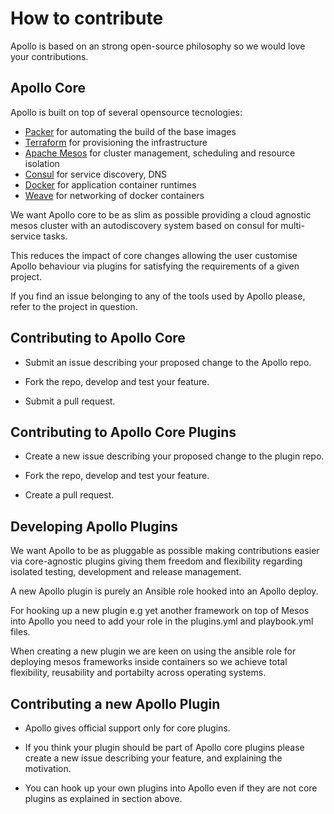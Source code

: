 How to contribute
=================

Apollo is based on an strong open-source philosophy so we would love your contributions.

## Apollo Core

Apollo is built on top of several opensource tecnologies:

* [Packer](https://packer.io) for automating the build of the base images
* [Terraform](https://www.terraform.io/) for provisioning the infrastructure
* [Apache Mesos](http://mesos.apache.org/) for cluster management, scheduling and resource isolation
* [Consul](http://consul.io) for service discovery, DNS
* [Docker](http://docker.io) for application container runtimes
* [Weave](https://github.com/zettio/weave) for networking of docker containers

We want Apollo core to be as slim as possible providing a cloud agnostic mesos cluster with an autodiscovery system based on consul for multi-service tasks.

This reduces the impact of core changes allowing the user customise Apollo behaviour via plugins for satisfying the requirements of a given project.

If you find an issue belonging to any of the tools used by Apollo please, refer to the project in question.

## Contributing to Apollo Core

* Submit an issue describing your proposed change to the Apollo repo.

* Fork the repo, develop and test your feature.

* Submit a pull request.

## Contributing to Apollo Core Plugins

* Create a new issue describing your proposed change to the plugin repo.

* Fork the repo, develop and test your feature.

* Create a pull request.

## Developing Apollo Plugins

We want Apollo to be as pluggable as possible making contributions easier via core-agnostic plugins giving them freedom and flexibility regarding isolated testing, development and release management.

A new Apollo plugin is purely an Ansible role hooked into an Apollo deploy.

For hooking up a new plugin e.g yet another framework on top of Mesos into Apollo you need to add your role in the plugins.yml and playbook.yml files.

When creating a new plugin we are keen on using the ansible role for deploying mesos frameworks inside containers so we achieve total flexibility, reusability and portabilty across operating systems.

## Contributing a new Apollo Plugin

* Apollo gives official support only for core plugins.

* If you think your plugin should be part of Apollo core plugins please create a new issue describing your feature, and explaining the motivation.

* You can hook up your own plugins into Apollo even if they are not core plugins as explained in section above.